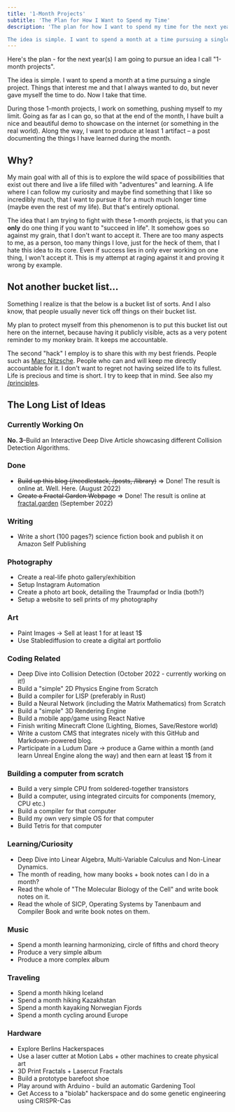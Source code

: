 ```yaml
---
title: '1-Month Projects'
subtitle: 'The Plan for How I Want to Spend my Time'
description: 'The plan for how I want to spend my time for the next years is following an idea I call "1-month projects".

The idea is simple. I want to spend a month at a time pursuing a single project. Things that interest me and that I always wanted to do, but never gave myself the time to do. Now I take that time.'
---
```


Here's the plan - for the next year(s) I am going to pursue an idea I call "1-month projects".

The idea is simple. I want to spend a month at a time pursuing a single project. Things that interest me and that I always wanted to do, but never gave myself the time to do. Now I take that time.

During those 1-month projects, I work on something, pushing myself to my limit. Going as far as I can go, so that at the end of the month, I have built a nice and beautiful demo to showcase on the internet (or something in the real world). Along the way, I want to produce at least 1 artifact – a post documenting the things I have learned during the month.

## Why?

My main goal with all of this is to explore the wild space of possibilities that exist out there and live a life filled with "adventures" and learning. A life where I can follow my curiosity and maybe find something that I like so incredibly much, that I want to pursue it for a much much longer time (maybe even the rest of my life). But that's entirely optional.

The idea that I am trying to fight with these 1-month projects, is that you can **only** do one thing if you want to "succeed in life". It somehow goes so against my grain, that I don't want to accept it. There are too many aspects to me, as a person, too many things I love, just for the heck of them, that I hate this idea to its core. Even if success lies in only ever working on one thing, I won't accept it. This is my attempt at raging against it and proving it wrong by example. 

## Not another bucket list...

Something I realize is that the below is a bucket list of sorts. And I also know, that people usually never tick off things on their bucket list. 

My plan to protect myself from this phenomenon is to put this bucket list out here on the internet, because having it publicly visible, acts as a very potent reminder to my monkey brain. It keeps me accountable. 

The second "hack" I employ is to share this with my best friends. People such as [Marc Nitzsche](https://www.marcnitzsche.de/). People who can and will keep me directly accountable for it. I don't want to regret not having seized life to its fullest. Life is precious and time is short. I try to keep that in mind. See also my [/principles](/principles).

## The Long List of Ideas

### Currently Working On

**No. 3**–Build an Interactive Deep Dive Article showcasing different Collision Detection Algorithms.

### Done
- ~~Build up this blog (/needlestack, /posts, /library)~~ => Done! The result is online at. Well. Here. (August 2022)
- ~~Create a Fractal Garden Webpage~~ => Done! The result is online at [fractal.garden](https://fractal.garden) (September 2022)

### Writing
- Write a short (100 pages?) science fiction book and publish it on Amazon Self Publishing

### Photography
- Create a real-life photo gallery/exhibition
- Setup Instagram Automation
- Create a photo art book, detailing the Traumpfad or India (both?)
- Setup a website to sell prints of my photography

### Art
- Paint Images -> Sell at least 1 for at least 1$
- Use Stablediffusion to create a digital art portfolio

### Coding Related
- Deep Dive into Collision Detection (October 2022 - currently working on it!)
- Build a "simple" 2D Physics Engine from Scratch
- Build a compiler for LISP (preferably in Rust)
- Build a Neural Network (including the Matrix Mathematics) from Scratch
- Build a "simple" 3D Rendering Engine
- Build a mobile app/game using React Native
- Finish writing Minecraft Clone (Lighting, Biomes, Save/Restore world)
- Write a custom CMS that integrates nicely with this GitHub and Markdown-powered blog.
- Participate in a Ludum Dare -> produce a Game within a month (and learn Unreal Engine along the way) and then earn at least 1$ from it

### Building a computer from scratch
- Build a very simple CPU from soldered-together transistors
- Build a computer, using integrated circuits for components (memory, CPU etc.)
- Build a compiler for that computer
- Build my own very simple OS for that computer
- Build Tetris for that computer

### Learning/Curiosity
- Deep Dive into Linear Algebra, Multi-Variable Calculus and Non-Linear Dynamics.
- The month of reading, how many books + book notes can I do in a month?
- Read the whole of "The Molecular Biology of the Cell" and write book notes on it.
- Read the whole of SICP, Operating Systems by Tanenbaum and Compiler Book and write book notes on them. 

### Music
- Spend a month learning harmonizing, circle of fifths and chord theory
- Produce a very simple album
- Produce a more complex album

### Traveling
- Spend a month hiking Iceland
- Spend a month hiking Kazakhstan
- Spend a month kayaking Norwegian Fjords
- Spend a month cycling around Europe

### Hardware
- Explore Berlins Hackerspaces
- Use a laser cutter at Motion Labs + other machines to create physical art
- 3D Print Fractals + Lasercut Fractals
- Build a prototype barefoot shoe
- Play around with Arduino - build an automatic Gardening Tool
- Get Access to a "biolab" hackerspace and do some genetic engineering using CRISPR-Cas

<!-- ### Hmm...
- Automate EC2 setup for Modded Minecraft Server + build a website interface to sell them
- Learn and play around with Blender
- Network in the Berlin Startup Community 
- Write a Minecraft Mod

 -->
